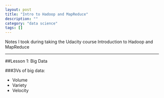 ```yaml
---
layout: post
title: "Intro to Hadoop and MapReduce"
description: ""
category: "data science"
tags: []
---
```


Notes I took during taking the Udacity course Introduction to Hadoop and MapReduce

***

##Lesson 1: Big Data

###3Vs of big data:

- Volume
- Variety
- Velocity
